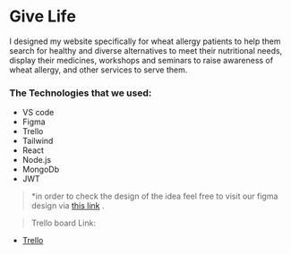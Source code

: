  # Give Life

I designed my website specifically for wheat allergy patients to help them search for healthy and diverse alternatives to meet their nutritional needs, display their medicines, workshops and seminars to raise awareness of wheat allergy, and other services to serve them.
### The Technologies that we used:
+ VS code
+ Figma
+ Trello
+ Tailwind
+ React
+ Node.js
+ MongoDb
+ JWT

>*in order to check the design of the idea feel free to visit our figma design via [this link]([https://www.figma.com/file/DjkBcKULtd4hU0vrospX8o/Untitled?type=design&node-id=0-1&t=2HEewQ28pdwzxhFm-0](https://www.figma.com/file/7wEFbnXLUBrgvdJ73eQ0Mu/html.to.design-(Community)?type=design&node-id=0-1&mode=design&t=mk1ZTgIgfZigiRiu-0)) .

> Trello board Link:
 + [Trello]([https://trello.com/b/7pC9kzgR/streamline-charity-operations-web-application](https://trello.com/b/45rzX67W/wheat)https://trello.com/b/45rzX67W/wheat)

